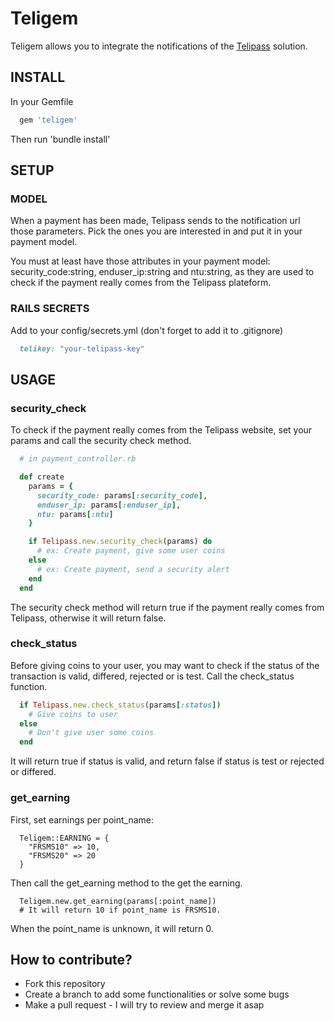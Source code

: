 # Teligem

Teligem allows you to integrate the notifications of the [Telipass](https://telipass.com/) solution.

## INSTALL

In your Gemfile

```ruby
  gem 'teligem'
```

Then run 'bundle install'

## SETUP

### MODEL

When a payment has been made, Telipass sends to the notification url those parameters.
Pick the ones you are interested in and put it in your payment model.

You must at least have those attributes in your payment model: security_code:string, enduser_ip:string and ntu:string,
as they are used to check if the payment really comes from the Telipass plateform.

### RAILS SECRETS

Add to your config/secrets.yml (don't forget to add it to .gitignore)

```ruby
  telikey: "your-telipass-key"
```

## USAGE
### security_check
To check if the payment really comes from the Telipass website, set your params and call the security check method.

```ruby
  # in payment_controller.rb

  def create
    params = {
      security_code: params[:security_code],
      enduser_ip: params[:enduser_ip],
      ntu: params[:ntu]
    }

    if Telipass.new.security_check(params) do
      # ex: Create payment, give some user coins
    else
      # ex: Create payment, send a security alert
    end
  end

```
The security check method will return true if the payment really comes from Telipass, otherwise it will return false.

### check_status
Before giving coins to your user, you may want to check if the status of the transaction is valid, differed, rejected or is test.
Call the check_status function.

```ruby
  if Telipass.new.check_status(params[:status])
    # Give coins to user
  else
    # Don't give user some coins
  end
```
It will return true if status is valid, and return false if status is test or rejected or differed.

### get_earning
First, set earnings per point_name:
  ```
    Teligem::EARNING = {
      "FRSMS10" => 10,
      "FRSMS20" => 20
    }
  ```
Then call the get_earning method to the get the earning.
```
  Teligem.new.get_earning(params[:point_name])
  # It will return 10 if point_name is FRSMS10.
```
When the point_name is unknown, it will return 0.



## How to contribute?
* Fork this repository
* Create a branch to add some functionalities or solve some bugs
* Make a pull request - I will try to review and merge it asap
